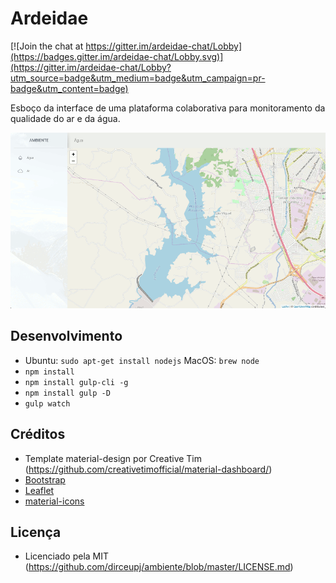 # Ardeidae

[![Join the chat at https://gitter.im/ardeidae-chat/Lobby](https://badges.gitter.im/ardeidae-chat/Lobby.svg)](https://gitter.im/ardeidae-chat/Lobby?utm_source=badge&utm_medium=badge&utm_campaign=pr-badge&utm_content=badge)

Esboço da interface de uma plataforma colaborativa para monitoramento da qualidade do ar e da água.

![Ardeidae](assets/github/ambiente.gif)

## Desenvolvimento

- Ubuntu: `sudo apt-get install nodejs` MacOS: `brew node`
- `npm install`
- `npm install gulp-cli -g`
- `npm install gulp -D`
- `gulp watch`

## Créditos

- Template material-design por Creative Tim (https://github.com/creativetimofficial/material-dashboard/)
- [Bootstrap](https://getbootstrap.com/)
- [Leaflet](https://leafletjs.com/)
- [material-icons](https://material.io/tools/icons/)

## Licença

- Licenciado pela MIT (https://github.com/dirceupj/ambiente/blob/master/LICENSE.md)